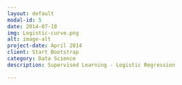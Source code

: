 ```yaml
---
layout: default
modal-id: 5
date: 2014-07-18
img: Logistic-curve.png
alt: image-alt
project-date: April 2014
client: Start Bootstrap
category: Data Science
description: Supervised Learning - Logistic Regression

---
```

